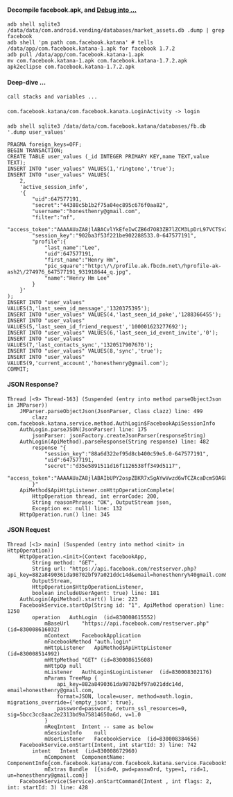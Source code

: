 #### Decompile facebook.apk, and [Debug into ...](https://github.com/henry4j/-/blob/master/labs/%5Efacebook.mkd)

    adb shell sqlite3 /data/data/com.android.vending/databases/market_assets.db .dump | grep facebook
    adb shell 'pm path com.facebook.katana' # tells /data/app/com.facebook.katana-1.apk for facebook 1.7.2
    adb pull /data/app/com.facebook.katana-1.apk
    mv com.facebook.katana-1.apk com.facebook.katana-1.7.2.apk
    apk2eclipse com.facebook.katana-1.7.2.apk

#### Deep-dive ...

    call stacks and variables ...

####

    com.facebook.katana/com.facebook.kanata.LoginActivity -> login

####

    adb shell sqlite3 /data/data/com.facebook.katana/databases/fb.db '.dump user_values'

    PRAGMA foreign_keys=OFF;
    BEGIN TRANSACTION;
    CREATE TABLE user_values (_id INTEGER PRIMARY KEY,name TEXT,value TEXT);
    INSERT INTO "user_values" VALUES(1,'ringtone','true');
    INSERT INTO "user_values" VALUES(
        2,
        'active_session_info',
        '{
            "uid":647577191,
            "secret":"44388c5b1b2f75a04ec895c676f0aa82",
            "username":"honesthenry@gmail.com",
            "filter":"nf",
            "access_token":"AAAAAUaZA8jlABACvlYkEfeIwCZB6d7O83ZB7lZCM3LpDrL97VCTSvZBjaou9xnHzTR2zTsS0j0tT1W2aOZAkrPFxA2Doi0p1AZD",
            "session_key":"902ba3f53f221be902288533.0-647577191",
            "profile":{
                "last_name":"Lee",
                "uid":647577191,
                "first_name":"Henry Hm",
                "pic_square":"http:\/\/profile.ak.fbcdn.net\/hprofile-ak-ash2\/274976_647577191_931918644_q.jpg",
                "name":"Henry Hm Lee"
            }
        }'
    );
    INSERT INTO "user_values" VALUES(3,'last_seen_id_message','1320375395');
    INSERT INTO "user_values" VALUES(4,'last_seen_id_poke','1288366455');
    INSERT INTO "user_values" VALUES(5,'last_seen_id_friend_request','100001623277692');
    INSERT INTO "user_values" VALUES(6,'last_seen_id_event_invite','0');
    INSERT INTO "user_values" VALUES(7,'last_contacts_sync','1320517907670');
    INSERT INTO "user_values" VALUES(8,'sync','true');
    INSERT INTO "user_values" VALUES(9,'current_account','honesthenry@gmail.com');
    COMMIT;

#### JSON Response?

    Thread [<9> Thread-163] (Suspended (entry into method parseObjectJson in JMParser))
        JMParser.parseObjectJson(JsonParser, Class clazz) line: 499
            clazz com.facebook.katana.service.method.AuthLogin$FacebookApiSessionInfo
        AuthLogin.parseJSON(JsonParser) line: 175
            jsonParser: jsonFactory.createJsonParser(responseString)
        AuthLogin(ApiMethod).parseResponse(String response) line: 482
            response "{
                "session_key":"88a6d322ef95d8cb400c59e5.0-647577191",
                "uid":647577191,
                "secret":"d35e5891511d16f1126538ff349d5117",
                "access_token":"AAAAAUaZA8jlABAIbUPY2ospZBKR7xSgAYwVwzd6wTCZAcaDcmSOAGUHBYtvjnJaCXpOXtTZBJG5MOhZCLQXRwILzQIwbmZCq0ZD"
            }"
        ApiMethod$ApiHttpListener.onHttpOperationComplete(
            HttpOperation thread, int errorCode: 200,
            String reasonPhrase: "OK", OutputStream json,
            Exception ex: null) line: 132
        HttpOperation.run() line: 345

#### JSON Request

    Thread [<1> main] (Suspended (entry into method <init> in HttpOperation))
        HttpOperation.<init>(Context facebookApp, 
            String method: "GET", 
            String url: "https://api.facebook.com/restserver.php?api_key=882a8490361da98702bf97a021ddc14d&email=honesthenry%40gmail.com&format=JSON&locale=user&method=auth.login&migrations_override=%7B%27empty_json%27%3A+true%7D&password=passw0rd&return_ssl_resources=0&sig=5bcc3cc8aac2e2313bd9a75814650a6d&v=1.0", 
            OutputStream, 
            HttpOperation$HttpOperationListener, 
            boolean includeUserAgent: true) line: 181
        AuthLogin(ApiMethod).start() line: 223
        FacebookService.startOp(String id: "1", ApiMethod operation) line: 1250
            operation   AuthLogin  (id=830008615552)
                mBaseUrl    "https://api.facebook.com/restserver.php" (id=830008616032)
                mContext    FacebookApplication
                mFacebookMethod "auth.login"
                mHttpListener   ApiMethod$ApiHttpListener  (id=830008514992)
                mHttpMethod "GET" (id=830008615608)
                mHttpOp null
                mListener   AuthLogin$LoginListener  (id=830008302176)
                mParams TreeMap {
                    api_key=882a8490361da98702bf97a021ddc14d, email=honesthenry@gmail.com, 
                    format=JSON, locale=user, method=auth.login, migrations_override={'empty_json': true}, 
                    password=password, return_ssl_resources=0, sig=5bcc3cc8aac2e2313bd9a75814650a6d, v=1.0
                } 
                mReqIntent  Intent -- same as below
                mSessionInfo    null
                mUserListener   FacebookService  (id=830008384656)
        FacebookService.onStart(Intent, int startId: 3) line: 742
            intent   Intent  (id=830008672960)
                mComponent  ComponentName: ComponentInfo{com.facebook.katana/com.facebook.katana.service.FacebookService}
                mExtras Bundle  [{sid=0, pwd=passw0rd, type=1, rid=1, un=honesthenry@gmail.com}]
        FacebookService(Service).onStartCommand(Intent , int flags: 2, int: startId: 3) line: 428

